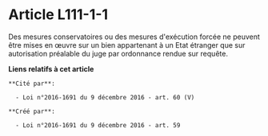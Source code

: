 # Article L111-1-1

Des mesures conservatoires ou des mesures d'exécution forcée ne peuvent être mises en œuvre sur un bien appartenant à un Etat
étranger que sur autorisation préalable du juge par ordonnance rendue sur requête.

**Liens relatifs à cet article**

	**Cité par**:

	  - Loi n°2016-1691 du 9 décembre 2016 - art. 60 (V)

	**Créé par**:

	  - Loi n°2016-1691 du 9 décembre 2016 - art. 59
